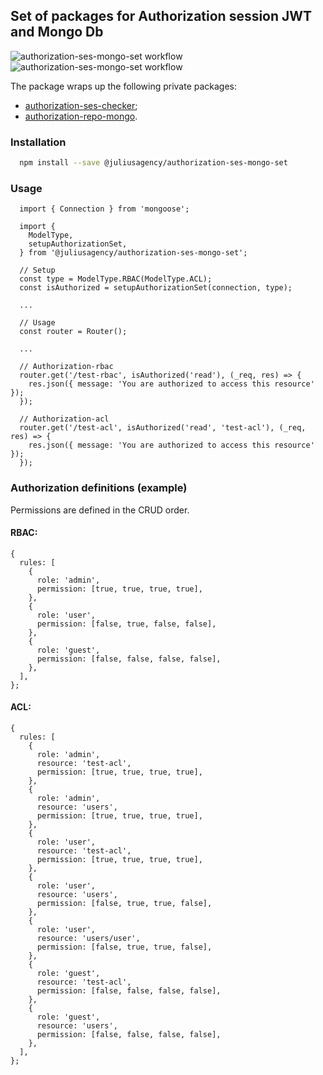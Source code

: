 ## Set of packages for Authorization session JWT and Mongo Db
![authorization-ses-mongo-set workflow](https://github.com/juliusagency/jla-node-monorepo/actions/workflows/authorization-ses-mongo-set-test.yaml/badge.svg)
![authorization-ses-mongo-set workflow](https://github.com/juliusagency/jla-node-monorepo/actions/workflows/authorization-ses-mongo-set-github.yaml/badge.svg)

The package wraps up the following private packages:
  - [authorization-ses-checker](https://github.com/JuliusAgency/jla-node-monorepo/pkgs/npm/authorization-ses-checker);
  - [authorization-repo-mongo](https://github.com/JuliusAgency/jla-node-monorepo/pkgs/npm/authorization-repo-mongo).

### Installation
```bash
  npm install --save @juliusagency/authorization-ses-mongo-set
```

### Usage  
```
  import { Connection } from 'mongoose';

  import {
    ModelType,
    setupAuthorizationSet,
  } from '@juliusagency/authorization-ses-mongo-set';

  // Setup
  const type = ModelType.RBAC(ModelType.ACL);
  const isAuthorized = setupAuthorizationSet(connection, type);

  ...

  // Usage
  const router = Router();

  ...
  
  // Authorization-rbac
  router.get('/test-rbac', isAuthorized('read'), (_req, res) => {
    res.json({ message: 'You are authorized to access this resource' });
  });

  // Authorization-acl
  router.get('/test-acl', isAuthorized('read', 'test-acl'), (_req, res) => {
    res.json({ message: 'You are authorized to access this resource' });
  });
```

### Authorization definitions (example)
Permissions are defined in the CRUD order.

#### RBAC:
```
{
  rules: [
    {
      role: 'admin',
      permission: [true, true, true, true],
    },
    {
      role: 'user',
      permission: [false, true, false, false],
    },
    {
      role: 'guest',
      permission: [false, false, false, false],
    },
  ],
};
```

#### ACL:
```
{
  rules: [
    {
      role: 'admin',
      resource: 'test-acl',
      permission: [true, true, true, true],
    },
    {
      role: 'admin',
      resource: 'users',
      permission: [true, true, true, true],
    },
    {
      role: 'user',
      resource: 'test-acl',
      permission: [true, true, true, true],
    },
    {
      role: 'user',
      resource: 'users',
      permission: [false, true, true, false],
    },
    {
      role: 'user',
      resource: 'users/user',
      permission: [false, true, true, false],
    },
    {
      role: 'guest',
      resource: 'test-acl',
      permission: [false, false, false, false],
    },
    {
      role: 'guest',
      resource: 'users',
      permission: [false, false, false, false],
    },
  ],
};
```